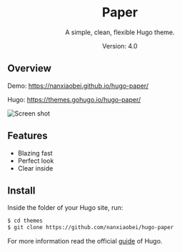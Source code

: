 <h1 align="center">Paper</h1>

<div align="center">

A simple, clean, flexible Hugo theme.

Version: 4.0

</div>

## Overview

Demo: https://nanxiaobei.github.io/hugo-paper/

Hugo: https://themes.gohugo.io/hugo-paper/

![Screen shot](https://raw.githubusercontent.com/nanxiaobei/hugo-paper/master/images/screenshot.png)

## Features

- Blazing fast
- Perfect look
- Clear inside

## Install

Inside the folder of your Hugo site, run:

```bash
$ cd themes
$ git clone https://github.com/nanxiaobei/hugo-paper
```

For more information read the official [guide](https://gohugo.io/themes/installing-and-using-themes/) of Hugo.
